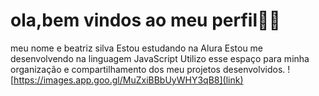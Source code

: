 # ola,bem vindos ao meu perfil💙💙
meu nome e beatriz silva
Estou estudando na Alura
Estou me desenvolvendo na linguagem JavaScript 
Utilizo esse espaço para minha organização e compartilhamento dos meu projetos desenvolvidos.
![https://images.app.goo.gl/MuZxiBBbUyWHY3qB8](link)
